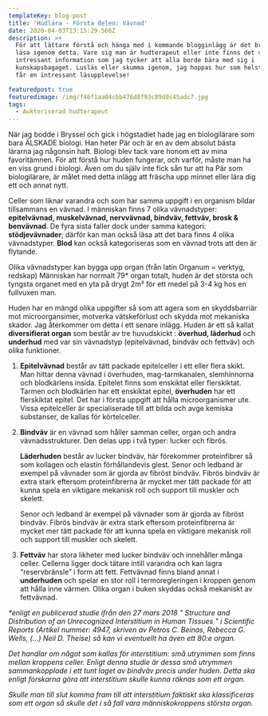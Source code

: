 ```yaml
---
templateKey: blog-post
title: 'Hudlära - Första delen: Vävnad'
date: 2020-04-03T13:15:29.566Z
description: >+
  För att lättare förstå och hänga med i kommande blogginlägg är det bra att
  läsa igenom detta. Vare sig man är hudterapeut eller inte finns det viktig och
  intressant information som jag tycker att alla borde bära med sig i
  kunskapsbagaget. Lusläs eller skumma igenom, jag hoppas hur som helst att du
  får en intressant läsupplevelse!

featuredpost: true
featuredimage: /img/f46f1aa04cbb476d8f93c89d0c45adc7.jpg
tags:
  - Auktoriserad hudterapeut
---
```

När jag bodde i Bryssel och gick i högstadiet hade jag en biologilärare som bara ÄLSKADE biologi. Han heter Pär och är en av dem absolut bästa lärarna jag någonsin haft. Biologi blev tack vare honom ett av mina favoritämnen. För att förstå hur huden fungerar, och varför, måste man ha en viss grund i biologi. Även om du själv inte fick sån tur att ha Pär som biologilärare, är målet med detta inlägg att fräscha upp minnet eller lära dig ett och annat nytt.

Celler som liknar varandra och som har samma uppgift i en organism bildar tillsammans en vävnad. I människan finns 7 olika vävnadstyper: **epitelvävnad, muskelvävnad, nervvävnad, bindväv, fettväv, brosk & benvävnad**. De fyra sista faller dock under samma kategori: **stödjevävnader**; därför kan man också läsa att det bara finns 4 olika vävnadstyper. **Blod** kan också kategoriseras som en vävnad trots att den är flytande.

Olika vävnadstyper kan bygga upp organ (från latin Organum = verktyg, redskap) Människan har normalt 79* organ totalt, huden är det största och tyngsta organet med en yta på drygt 2m² för ett medel på 3-4 kg hos en fullvuxen man.

Huden har en mängd olika uppgifter så som att agera som en skyddsbarriär mot microorgansimer, motverka vätskeförlust och skydda mot mekaniska skador. Jag återkommer om detta i ett senare inlägg. Huden är ett så kallat **diversifierat organ** som består av tre huvudskickt : **överhud, läderhud** och **underhud** med var sin vävnadstyp (epitelvävnad, bindväv och fettväv) och olika funktioner.

1. **Epitelvävnad** består av tätt packade epitelceller i ett eller flera skikt. Man hittar denna vävnad i överhuden, mag-tarmkanalen, slemhinnorna och blodkärlens insida. Epitelet finns som enskiktat eller flerskiktat. Tarmen och blodkärlen har ett enskiktat epitel, **överhuden** har ett flerskiktat epitel. Det har i första uppgift att hålla microorganismer ute. Vissa epitelceller är specialiserade till att bilda och avge kemiska substanser, de kallas för körtelceller. 
2. **Bindväv** är en vävnad som håller samman celler, organ och andra vävnadsstrukturer. Den delas upp i två typer: lucker och fibrös. 

   **Läderhuden** består av lucker bindväv, här förekommer proteinfibrer så som kollagen och elastin förhållandevis glest. Senor och ledband är exempel på vävnader som är gjorda av fibröst bindväv. Fibrös bindväv är extra stark eftersom proteinfibrerna är mycket mer tätt packade för att kunna spela en viktigare mekanisk roll och support till muskler och skelett.

   Senor och ledband är exempel på vävnader som är gjorda av fibröst bindväv. Fibrös bindväv är extra stark eftersom proteinfibrerna är mycket mer tätt packade för att kunna spela en viktigare mekanisk roll och support till muskler och skelett.
3. **Fettväv** har stora likheter med lucker bindväv och innehåller många celler. Cellerna ligger dock tätare intill varandra och kan lagra “reservbränsle” i form att fett. Fettvävnad finns bland annat i **underhuden** och spelar en stor roll i termoregleringen i kroppen genom att hålla inne värmen. Olika organ i buken skyddas också mekaniskt av fettvävnad.

*\*enligt en publicerad studie ifrån den 27 mars 2018 " Structure and Distribution of an Unrecognized Interstitium in Human Tissues " i Scientific Reports (Artikel nummer: 4947, skriven av Petros C. Beinas, Rebecca G. Wells, (…) Neil D. Theise) så kan vi eventuellt ha även ett 80:e organ.*

*Det handlar om något som kallas för interstitium: små utrymmen som finns mellan kroppens celler. Enligt denna studie är dessa små utrymmen sammankopplade i ett tunt laget av bindväv precis under huden. Detta ska enligt forskarna göra att interstitium skulle kunna räknas som ett organ.*

*Skulle man till slut komma fram till att interstitium faktiskt ska klassificeras som ett organ så skulle det i så fall vara människokroppens största organ.*

